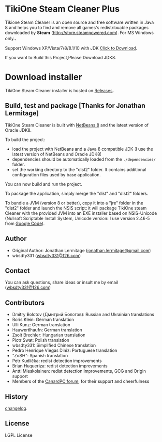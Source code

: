 
# TikiOne Steam Cleaner Plus

Tikione Steam Cleaner is an open source and free software written in Java 8 and helps you to find and remove all games's redistribuable packages downloaded by **Steam** (http://store.steampowered.com). For MS Windows only.、

Support Windows XP/Vista/7/8/8.1/10 with JDK [Click to Download](http://www.java.com/download/).

If you want to Build this Project,Please Download JDK8.

# Download installer

TikiOne Steam Cleaner installer is hosted on [Releases](https://github.com/wbsdty331/TikiOne-steam-Cleaner-Plus/releases).

## Build, test and package [Thanks for Jonathan Lermitage]

TikiOne Steam Cleaner is built with [NetBeans 8](http://netbeans.org) and the latest version of Oracle JDK8.

To build the project:

* load the project with NetBeans and a Java 8 compatible JDK (I use the latest version of NetBeans and Oracle JDK8)
* dependencies should be automatically loaded from the ``./dependencies/`` folder.
* set the working directory to the "dist2" folder. It contains additional configuration files used by base application.

You can now build and run the project.

To package the application, simply merge the "dist" and "dist2" folders.

To bundle a JVM (version 8 or better), copy it into a "jre" folder in the "dist2" folder and launch the NSIS script: it will package TikiOne steam Cleaner with the provided JVM into an EXE installer based on NSIS-Unicode (Nullsoft Scriptable Install System, Unicode version: I use version 2.46-5 from [Google Code](http://code.google.com/p/unsis/downloads/list)).

## Author
* Original Author: Jonathan Lermitage (<jonathan.lermitage@gmail.com>)
* wbsdty331 (<wbsdty331@126.com>)

## Contact

You can ask questions, share ideas or insult me by email (<wbsdty331@126.com>)

## Contributors
* Dmitry Bolotov (Дмитрий Болотов): Russian and Ukrainian translations
* Boris Klein: German translation
* Ulli Kunz: German translation
* Hauwertlhaufn: German translation
* Zsolt Brechler: Hungarian translation
* Piotr Swat: Polish translation
* wbsdty331: Simplified Chinese translation
* Pedro Henrique Viegas Diniz: Portuguese translation
* "ZoSH": Spanish translation
* Petr Kudlička: redist detection improvements
* Brian Huqueriza: redist detection improvements
* Antti Mieskolainen: redist detection improvements, GOG and Origin support
* Members of the [CanardPC forum](http://forum.canardpc.com), for their support and cheerfulness

## History
[changelog](https://github.com/wbsdty331/TikiOne-steam-Cleaner-Plus/blob/master/CHANGELOG.md).

## License

LGPL License
